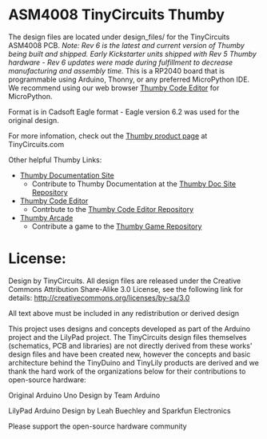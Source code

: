 # ASM4008 TinyCircuits Thumby

The design files are located under design_files/ for the TinyCircuits ASM4008 PCB. *Note: Rev 6 is the latest and current version of Thumby being built and shipped. Early Kickstarter units shipped with Rev 5 Thumby hardware - Rev 6 updates were made during fulfillment to decrease manufacturing and assembly time.* This is a RP2040 board that is programmable using Arduino, Thonny, or any preferred MicroPython IDE. We recommend using our web browser [Thumby Code Editor](https://code.thumby.us/) for MicroPython.

Format is in Cadsoft Eagle format - Eagle version 6.2 was used for the original design.

For more infomation, check out the [Thumby product page](https://tinycircuits.com/thumby) at TinyCircuits.com

Other helpful Thumby Links:

- [Thumby Documentation Site](https://thumby.us/)  
   -  Contribute to Thumby Documentation at the [Thumby Doc Site Repository](https://github.com/TinyCircuits/Thumby-Website)
- [Thumby Code Editor](https://code.thumby.us/)
   - Contrbute to the [Thumby Code Editor Repository](https://github.com/TinyCircuits/TinyCircuits-Thumby-Code-Editor)
- [Thumby Arcade](https://arcade.thumby.us/)
   - Contribute a game to the [Thumby Game Repository](https://github.com/TinyCircuits/TinyCircuits-Thumby-Games)

# License:

Design by TinyCircuits.
All design files are released under the Creative Commons Attribution Share-Alike 3.0 License, see the following link for details: http://creativecommons.org/licenses/by-sa/3.0

All text above must be included in any redistribution or derived design

This project uses designs and concepts developed as part of the Arduino project and the LilyPad project.  The TinyCircuits design files themselves (schematics, PCB and libraries) are not directly derived from these works' design files and have been created new, however the concepts and basic architecture behind the TinyDuino and TinyLily products are derived and we thank the hard work of the organizations below for their contributions to open-source hardware:
  
Original Arduino Uno Design by Team Arduino

LilyPad Arduino Design by Leah Buechley and Sparkfun Electronics

Please support the open-source hardware community 
